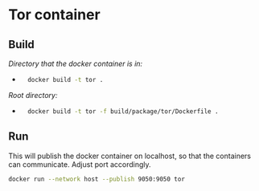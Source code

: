 # Tor container

## Build

*Directory that the docker container is in:*

- ```sh
    docker build -t tor .
  ```

*Root directory:*

- ```sh
    docker build -t tor -f build/package/tor/Dockerfile .
  ```

## Run

This will publish the docker container on localhost, so that the containers can communicate. Adjust port accordingly.

```sh
docker run --network host --publish 9050:9050 tor
```